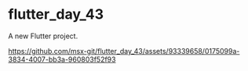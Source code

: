 # flutter_day_43

A new Flutter project.



https://github.com/msx-git/flutter_day_43/assets/93339658/0175099a-3834-4007-bb3a-960803f52f93


